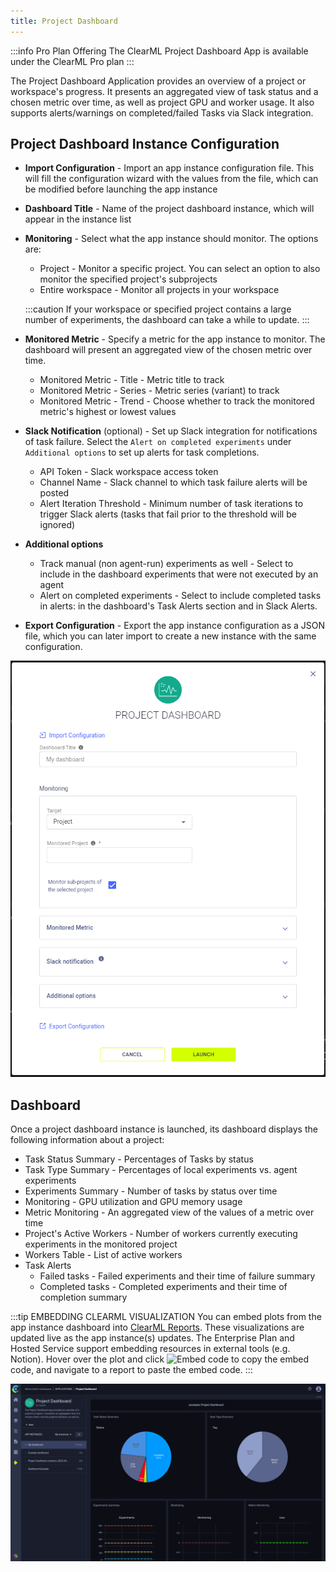```yaml
---
title: Project Dashboard
---
```


:::info Pro Plan Offering
The ClearML Project Dashboard App is available under the ClearML Pro plan
:::

The Project Dashboard Application provides an overview of a project or workspace's progress. It presents an aggregated 
view of task status and a chosen metric over time, as well as project GPU and worker usage. It also supports alerts/warnings 
on completed/failed Tasks via Slack integration.

## Project Dashboard Instance Configuration
* **Import Configuration** - Import an app instance configuration file. This will fill the configuration wizard with the 
  values from the file, which can be modified before launching the app instance
* **Dashboard Title** - Name of the project dashboard instance, which will appear in the instance list
* **Monitoring** - Select what the app instance should monitor. The options are:
    * Project - Monitor a specific project. You can select an option to also monitor the specified project's subprojects
    * Entire workspace - Monitor all projects in your workspace
            
  :::caution
  If your workspace or specified project contains a large number of experiments, the dashboard can take a while to update.
  :::

* **Monitored Metric** - Specify a metric for the app instance to monitor. The dashboard will present an aggregated view 
of the chosen metric over time.
  * Monitored Metric - Title - Metric title to track
  * Monitored Metric - Series - Metric series (variant) to track
  * Monitored Metric - Trend - Choose whether to track the monitored metric's highest or lowest values
* **Slack Notification** (optional) - Set up Slack integration for notifications of task failure. Select the 
`Alert on completed experiments` under `Additional options` to set up alerts for task completions.
  * API Token - Slack workspace access token 
  * Channel Name - Slack channel to which task failure alerts will be posted
  * Alert Iteration Threshold - Minimum number of task iterations to trigger Slack alerts (tasks that fail prior to the threshold will be ignored)
* **Additional options**
  * Track manual (non agent-run) experiments as well - Select to include in the dashboard experiments that were not executed by an agent
  * Alert on completed experiments - Select to include completed tasks in alerts: in the dashboard's Task Alerts section and in Slack Alerts.
* **Export Configuration** - Export the app instance configuration as a JSON file, which you can later import to create 
  a new instance with the same configuration.
  
![Dashboard app wizard](../../img/apps_dashboard_wizard.png)

## Dashboard

Once a project dashboard instance is launched, its dashboard displays the following information about a project:  
* Task Status Summary - Percentages of Tasks by status
* Task Type Summary - Percentages of local experiments vs. agent experiments
* Experiments Summary - Number of tasks by status over time
* Monitoring - GPU utilization and GPU memory usage
* Metric Monitoring - An aggregated view of the values of a metric over time
* Project's Active Workers - Number of workers currently executing experiments in the monitored project
* Workers Table - List of active workers
* Task Alerts
  * Failed tasks - Failed experiments and their time of failure summary
  * Completed tasks - Completed experiments and their time of completion summary 


:::tip EMBEDDING CLEARML VISUALIZATION
You can embed plots from the app instance dashboard into [ClearML Reports](../webapp_reports.md). These visualizations 
are updated live as the app instance(s) updates. The Enterprise Plan and Hosted Service support embedding resources in 
external tools (e.g. Notion). Hover over the plot and click <img src="/docs/latest/icons/ico-plotly-embed-code.svg" alt="Embed code" className="icon size-md space-sm" /> 
to copy the embed code, and navigate to a report to paste the embed code.
:::

![App dashboard](../../img/apps_dashboard.png)
